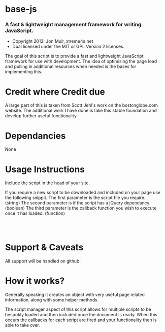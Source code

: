 # base-js
### A fast & lightweight management framework for writing JavaScript.

 - Copyright 2012: Jon Muir, xtreme4s.net
 - Dual licensed under the MIT or GPL Version 2 licenses.

The goal of this script is to provide a fast and lightweight JavaScript framework for use with development. The idea of optimising the page load and pulling in additional resources when needed is the bases for implementing this.

Credit where Credit due
======
A large part of this is taken from Scott Jehl's work on the bostonglobe.com website. The additional work I have done is take this stable foundation and develop further useful functionality.

Dependancies
======

None

Usage Instructions
======

Include the script in the head of your site.

If you require a new script to be downloaded and included on your page use the following snippit.
The first parameter is the script file you require. (string)
The second parameter is if the script has a jQuery dependancy. (boolean)
The third parameter is the callback function you wish to execute once it has loaded. (function)

<pre>
    <script type="text/javascript">
        global.add.script('jquery.homepage-carousel.js', true, function () {
            alert('hello world!');
        });
    </script>
</pre>

Support & Caveats
======

All support will be handled on github.

How it works?
======

Generally speaking it creates an object with very useful page related information, along with some helper methods.

The script manager aspect of this script allows for multiple scripts to be bespokly loaded and then included once the document is ready. When this occurs the callbacks for each script are fired and your functionality then is able to take over.

